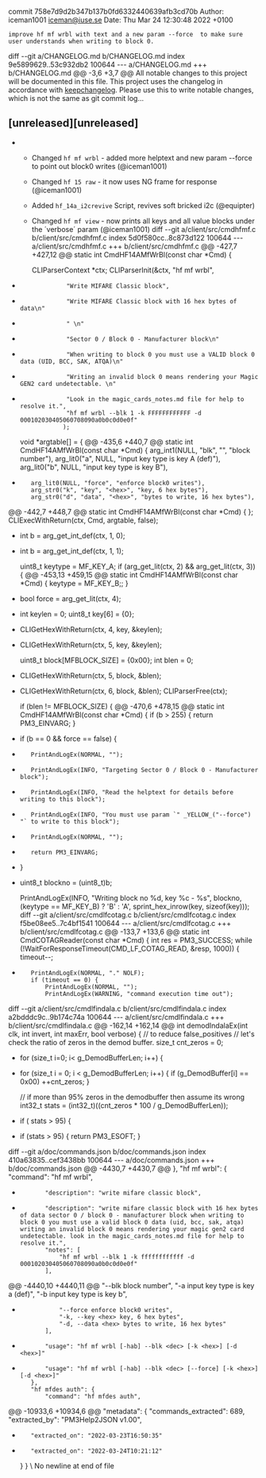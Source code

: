commit 758e7d9d2b347b137b0fd6332440639afb3cd70b
Author: iceman1001 <iceman@iuse.se>
Date:   Thu Mar 24 12:30:48 2022 +0100

    improve hf mf wrbl with text and a new param --force  to make sure user understands when writing to block 0.

diff --git a/CHANGELOG.md b/CHANGELOG.md
index 9e5899629..53c932db2 100644
--- a/CHANGELOG.md
+++ b/CHANGELOG.md
@@ -3,6 +3,7 @@ All notable changes to this project will be documented in this file.
 This project uses the changelog in accordance with [keepchangelog](http://keepachangelog.com/). Please use this to write notable changes, which is not the same as git commit log...
 
 ## [unreleased][unreleased]
+ - Changed `hf mf wrbl` - added more helptext and new param --force to point out block0 writes (@iceman1001)
  - Changed `hf 15 raw` - it now uses NG frame for response (@iceman1001)
  - Added `hf_14a_i2crevive` Script, revives soft bricked i2c (@equipter)
  - Changed `hf mf view` - now prints all keys and all value blocks under the ´verbose´ param (@iceman1001)
diff --git a/client/src/cmdhfmf.c b/client/src/cmdhfmf.c
index 5d0f580cc..8c873d122 100644
--- a/client/src/cmdhfmf.c
+++ b/client/src/cmdhfmf.c
@@ -427,7 +427,12 @@ static int CmdHF14AMfWrBl(const char *Cmd) {
 
     CLIParserContext *ctx;
     CLIParserInit(&ctx, "hf mf wrbl",
-                  "Write MIFARE Classic block",
+                  "Write MIFARE Classic block with 16 hex bytes of data\n"
+                  " \n"
+                  "Sector 0 / Block 0 - Manufacturer block\n"
+                  "When writing to block 0 you must use a VALID block 0 data (UID, BCC, SAK, ATQA)\n"
+                  "Writing an invalid block 0 means rendering your Magic GEN2 card undetectable. \n"
+                  "Look in the magic_cards_notes.md file for help to resolve it.",
                   "hf mf wrbl --blk 1 -k FFFFFFFFFFFF -d 000102030405060708090a0b0c0d0e0f"
                  );
     void *argtable[] = {
@@ -435,6 +440,7 @@ static int CmdHF14AMfWrBl(const char *Cmd) {
         arg_int1(NULL, "blk", "<dec>", "block number"),
         arg_lit0("a", NULL, "input key type is key A (def)"),
         arg_lit0("b", NULL, "input key type is key B"),
+        arg_lit0(NULL, "force", "enforce block0 writes"),
         arg_str0("k", "key", "<hex>", "key, 6 hex bytes"),
         arg_str0("d", "data", "<hex>", "bytes to write, 16 hex bytes"),
 
@@ -442,7 +448,7 @@ static int CmdHF14AMfWrBl(const char *Cmd) {
     };
     CLIExecWithReturn(ctx, Cmd, argtable, false);
 
-    int b = arg_get_int_def(ctx, 1, 0);
+    int b = arg_get_int_def(ctx, 1, 1);
 
     uint8_t keytype = MF_KEY_A;
     if (arg_get_lit(ctx, 2) && arg_get_lit(ctx, 3)) {
@@ -453,13 +459,15 @@ static int CmdHF14AMfWrBl(const char *Cmd) {
         keytype = MF_KEY_B;;
     }
 
+    bool force = arg_get_lit(ctx, 4);
+
     int keylen = 0;
     uint8_t key[6] = {0};
-    CLIGetHexWithReturn(ctx, 4, key, &keylen);
+    CLIGetHexWithReturn(ctx, 5, key, &keylen);
 
     uint8_t block[MFBLOCK_SIZE] = {0x00};
     int blen = 0;
-    CLIGetHexWithReturn(ctx, 5, block, &blen);
+    CLIGetHexWithReturn(ctx, 6, block, &blen);
     CLIParserFree(ctx);
 
     if (blen != MFBLOCK_SIZE) {
@@ -470,6 +478,15 @@ static int CmdHF14AMfWrBl(const char *Cmd) {
     if (b > 255) {
         return PM3_EINVARG;
     }
+    if (b == 0 && force == false) {
+        PrintAndLogEx(NORMAL, "");
+        PrintAndLogEx(INFO, "Targeting Sector 0 / Block 0 - Manufacturer block");
+        PrintAndLogEx(INFO, "Read the helptext for details before writing to this block");
+        PrintAndLogEx(INFO, "You must use param `" _YELLOW_("--force") "` to write to this block");
+        PrintAndLogEx(NORMAL, "");
+        return PM3_EINVARG;
+    }
+
     uint8_t blockno = (uint8_t)b;
 
     PrintAndLogEx(INFO, "Writing block no %d, key %c - %s", blockno, (keytype == MF_KEY_B) ? 'B' : 'A', sprint_hex_inrow(key, sizeof(key)));
diff --git a/client/src/cmdlfcotag.c b/client/src/cmdlfcotag.c
index f5be08ee5..7c4bf1541 100644
--- a/client/src/cmdlfcotag.c
+++ b/client/src/cmdlfcotag.c
@@ -133,7 +133,6 @@ static int CmdCOTAGReader(const char *Cmd) {
     int res = PM3_SUCCESS;
     while (!WaitForResponseTimeout(CMD_LF_COTAG_READ, &resp, 1000)) {
         timeout--;
-        PrintAndLogEx(NORMAL, "." NOLF);
         if (timeout == 0) {
             PrintAndLogEx(NORMAL, "");
             PrintAndLogEx(WARNING, "command execution time out");
diff --git a/client/src/cmdlfindala.c b/client/src/cmdlfindala.c
index a2bdddc9c..9b174c74a 100644
--- a/client/src/cmdlfindala.c
+++ b/client/src/cmdlfindala.c
@@ -162,14 +162,14 @@ int demodIndalaEx(int clk, int invert, int maxErr, bool verbose) {
     // to reduce false_positives
     // let's check the ratio of zeros in the demod buffer.
     size_t cnt_zeros = 0;
-    for (size_t i=0; i< g_DemodBufferLen; i++) {
+    for (size_t i = 0; i < g_DemodBufferLen; i++) {
         if (g_DemodBuffer[i] == 0x00)
             ++cnt_zeros;
     }
 
     // if more than 95% zeros in the demodbuffer then assume its wrong
     int32_t stats = (int32_t)((cnt_zeros * 100 / g_DemodBufferLen));
-    if ( stats > 95) {
+    if (stats > 95) {
         return PM3_ESOFT;
     }
 
diff --git a/doc/commands.json b/doc/commands.json
index 410a63835..cef3438bb 100644
--- a/doc/commands.json
+++ b/doc/commands.json
@@ -4430,7 +4430,7 @@
         },
         "hf mf wrbl": {
             "command": "hf mf wrbl",
-            "description": "write mifare classic block",
+            "description": "write mifare classic block with 16 hex bytes of data sector 0 / block 0 - manufacturer block when writing to block 0 you must use a valid block 0 data (uid, bcc, sak, atqa) writing an invalid block 0 means rendering your magic gen2 card undetectable. look in the magic_cards_notes.md file for help to resolve it.",
             "notes": [
                 "hf mf wrbl --blk 1 -k ffffffffffff -d 000102030405060708090a0b0c0d0e0f"
             ],
@@ -4440,10 +4440,11 @@
                 "--blk <dec> block number",
                 "-a input key type is key a (def)",
                 "-b input key type is key b",
+                "--force enforce block0 writes",
                 "-k, --key <hex> key, 6 hex bytes",
                 "-d, --data <hex> bytes to write, 16 hex bytes"
             ],
-            "usage": "hf mf wrbl [-hab] --blk <dec> [-k <hex>] [-d <hex>]"
+            "usage": "hf mf wrbl [-hab] --blk <dec> [--force] [-k <hex>] [-d <hex>]"
         },
         "hf mfdes auth": {
             "command": "hf mfdes auth",
@@ -10933,6 +10934,6 @@
     "metadata": {
         "commands_extracted": 689,
         "extracted_by": "PM3Help2JSON v1.00",
-        "extracted_on": "2022-03-23T16:50:35"
+        "extracted_on": "2022-03-24T10:21:12"
     }
 }
\ No newline at end of file
